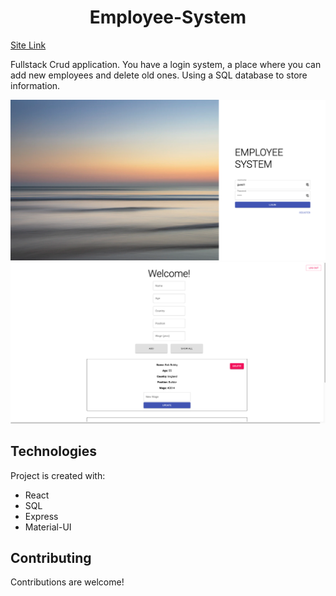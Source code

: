 <h1 align="center">Employee-System</h1>
<a href="https://dazzling-keller-4102cc.netlify.app" target="_blank">Site Link</a>

Fullstack Crud application. You have a login system, a place where you can add new employees and delete old ones. Using a SQL database to store information.

![screenshots of website](./public/login.png)
![screenshots of website](./public/home.png)

## Technologies

Project is created with:

- React
- SQL
- Express
- Material-UI

## Contributing

Contributions are welcome!
